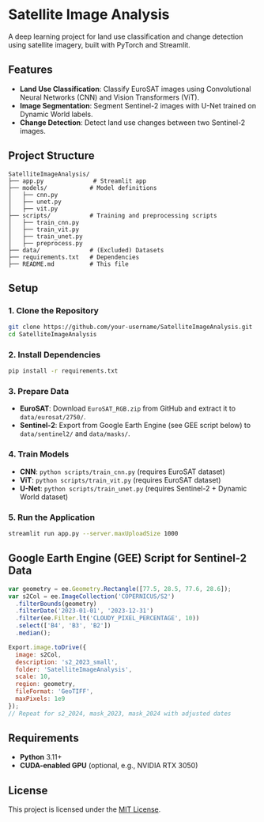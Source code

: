 # Satellite Image Analysis

A deep learning project for land use classification and change detection using satellite imagery, built with PyTorch and Streamlit.

## Features
- **Land Use Classification**: Classify EuroSAT images using Convolutional Neural Networks (CNN) and Vision Transformers (ViT).
- **Image Segmentation**: Segment Sentinel-2 images with U-Net trained on Dynamic World labels.
- **Change Detection**: Detect land use changes between two Sentinel-2 images.

## Project Structure
```
SatelliteImageAnalysis/
├── app.py              # Streamlit app
├── models/            # Model definitions
│   ├── cnn.py
│   ├── unet.py
│   ├── vit.py
├── scripts/           # Training and preprocessing scripts
│   ├── train_cnn.py
│   ├── train_vit.py
│   ├── train_unet.py
│   ├── preprocess.py
├── data/              # (Excluded) Datasets
├── requirements.txt   # Dependencies
├── README.md          # This file
```

## Setup
### 1. Clone the Repository
```bash
git clone https://github.com/your-username/SatelliteImageAnalysis.git
cd SatelliteImageAnalysis
```

### 2. Install Dependencies
```bash
pip install -r requirements.txt
```

### 3. Prepare Data
- **EuroSAT**: Download `EuroSAT_RGB.zip` from GitHub and extract it to `data/eurosat/2750/`.
- **Sentinel-2**: Export from Google Earth Engine (see GEE script below) to `data/sentinel2/` and `data/masks/`.

### 4. Train Models
- **CNN**: `python scripts/train_cnn.py` (requires EuroSAT dataset)
- **ViT**: `python scripts/train_vit.py` (requires EuroSAT dataset)
- **U-Net**: `python scripts/train_unet.py` (requires Sentinel-2 + Dynamic World dataset)

### 5. Run the Application
```bash
streamlit run app.py --server.maxUploadSize 1000
```

## Google Earth Engine (GEE) Script for Sentinel-2 Data
```javascript
var geometry = ee.Geometry.Rectangle([77.5, 28.5, 77.6, 28.6]);
var s2Col = ee.ImageCollection('COPERNICUS/S2')
  .filterBounds(geometry)
  .filterDate('2023-01-01', '2023-12-31')
  .filter(ee.Filter.lt('CLOUDY_PIXEL_PERCENTAGE', 10))
  .select(['B4', 'B3', 'B2'])
  .median();

Export.image.toDrive({
  image: s2Col,
  description: 's2_2023_small',
  folder: 'SatelliteImageAnalysis',
  scale: 10,
  region: geometry,
  fileFormat: 'GeoTIFF',
  maxPixels: 1e9
});
// Repeat for s2_2024, mask_2023, mask_2024 with adjusted dates
```

## Requirements
- **Python** 3.11+
- **CUDA-enabled GPU** (optional, e.g., NVIDIA RTX 3050)

## License
This project is licensed under the [MIT License](LICENSE).

